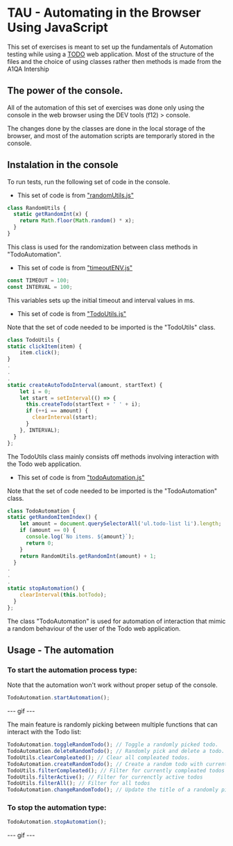 # TAU - Automating in the Browser Using JavaScript

This set of exercises is meant to set up the fundamentals of Automation testing while using a [TODO](https://todomvc.com/examples/vanillajs/) web application. Most of the structure of the files and the choice of using classes rather then methods is made from the A1QA Intership

## The power of the console.

All of the automation of this set of exercises was done only using the console in the web browser using the DEV tools (f12) > console.

The changes done by the classes are done in the local storage of the browser, and most of the automation scripts are temporarly stored in the console.

## Instalation in the console

To run tests, run the following set of code in the console.

- This set of code is from ["randomUtils.js"](https://github.com/KrzysiuGetReckt/TAU/blob/BrowserAutomation/randomUtils.js)

```javascript
class RandomUtils {
  static getRandomInt(x) {
    return Math.floor(Math.random() * x);
  }
}
```

This class is used for the randomization between class methods in "TodoAutomation".

- This set of code is from ["timeoutENV.js"](https://github.com/KrzysiuGetReckt/TAU/blob/BrowserAutomation/timeoutENV.js)

```javascript
const TIMEOUT = 100;
const INTERVAL = 100;
```

This variables sets up the initial timeout and interval values in ms.

- This set of code is from ["TodoUtils.js"](https://github.com/KrzysiuGetReckt/TAU/blob/BrowserAutomation/todoUtils.js)

Note that the set of code needed to be imported is the "TodoUtils" class.

```javascript
class TodoUtils {
static clickItem(item) {
    item.click();
}
.
.
.
static createAutoTodoInterval(amount, startText) {
    let i = 0;
    let start = setInterval(() => {
      this.createTodo(startText + ' ' + i);
      if (++i == amount) {
        clearInterval(start);
      }
    }, INTERVAL);
  }
};
```

The TodoUtils class mainly consists off methods involving interaction with the Todo web application.

- This set of code is from ["todoAutomation.js"](https://github.com/KrzysiuGetReckt/TAU/blob/BrowserAutomation/todoAutomation.js)

Note that the set of code needed to be imported is the "TodoAutomation" class.

```javascript
class TodoAutomation {
static getRandomItemIndex() {
    let amount = document.querySelectorAll('ul.todo-list li').length;
    if (amount == 0) {
      console.log(`No items. ${amount}`);
      return 0;
    }
    return RandomUtils.getRandomInt(amount) + 1;
  }
.
.
.
static stopAutomation() {
    clearInterval(this.botTodo);
  }
};
```

The class "TodoAutomation" is used for automation of interaction that mimic a random behaviour of the user of the Todo web application.

## Usage - The automation

### To start the automation process type:

Note that the automation won't work without proper setup of the console.

```javascript
TodoAutomation.startAutomation();
```

--- gif ---

The main feature is randomly picking between multiple functions that can interact with the Todo list:

```javascript
TodoAutomation.toggleRandomTodo(); // Toggle a randomly picked todo.
TodoAutomation.deleteRandomTodo(); // Randomly pick and delete a todo.
TodoUtils.clearCompleated(); // Clear all compleated todos.
TodoAutomation.createRandomTodo(); // Create a random todo with current timestamp
TodoUtils.filterCompleated(); // Filter for currently compleated todos
TodoUtils.filterActive(); // Filter for currenctly active todos
TodoUtils.filterAll(); // Filter for all todos
TodoAutomation.changeRandomTodo(); // Update the title of a randomly picked todo.
```

### To stop the automation type:

```javascript
TodoAutomation.stopAutomation();
```

--- gif ---
